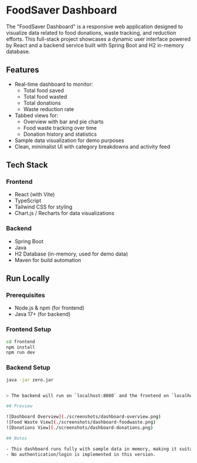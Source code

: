 # FoodSaver Dashboard

The "FoodSaver Dashboard" is a responsive web application designed to visualize data related to food donations, waste tracking, and reduction efforts. This full-stack project showcases a dynamic user interface powered by React and a backend service built with Spring Boot and H2 in-memory database.

## Features

- Real-time dashboard to monitor:
  - Total food saved
  - Total food wasted
  - Total donations
  - Waste reduction rate
- Tabbed views for:
  - Overview with bar and pie charts
  - Food waste tracking over time
  - Donation history and statistics
- Sample data visualization for demo purposes
- Clean, minimalist UI with category breakdowns and activity feed

## Tech Stack

### Frontend
- React (with Vite)
- TypeScript
- Tailwind CSS for styling
- Chart.js / Recharts for data visualizations

### Backend
- Spring Boot
- Java
- H2 Database (in-memory, used for demo data)
- Maven for build automation

## Run Locally

### Prerequisites
- Node.js & npm (for frontend)
- Java 17+ (for backend)

### Frontend Setup
```bash
cd frontend
npm install
npm run dev
```

### Backend Setup
```bash
java -jar zero.jar


> The backend will run on `localhost:8080` and the frontend on `localhost:3000`.

## Preview

![Dashboard Overview](./screenshots/dashboard-overview.png)
![Food Waste View](./screenshots/dashboard-foodwaste.png)
![Donations View](./screenshots/dashboard-donations.png)

## Notes

- This dashboard runs fully with sample data in memory, making it suitable for demonstration or local testing without additional setup.
- No authentication/login is implemented in this version.
```
